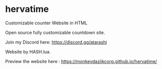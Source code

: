 # hervatime
Customizable counter Website in HTML


Open source fully customizable countdown site.

Join my Discord here:
https://discord.gg/atarashi

Website by HASH.lua.

Preview the website here : https://monkeydaziikcorp.github.io/hervatime/
